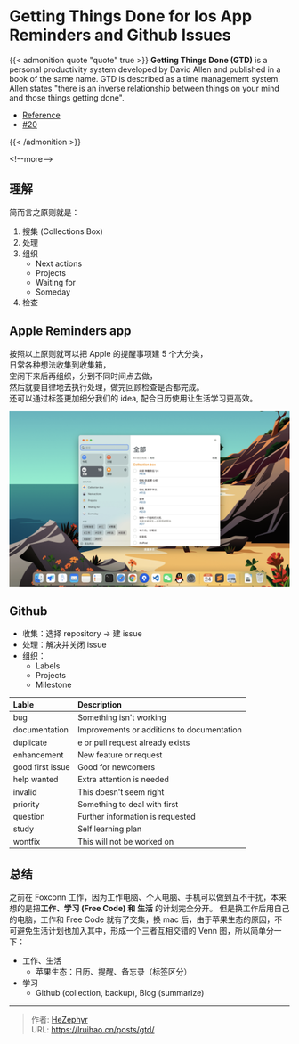 # Getting Things Done for Ios App Reminders and Github Issues


{{&lt; admonition quote &#34;quote&#34; true &gt;}}
**Getting Things Done (GTD)** is a personal productivity system developed by David Allen and published in a book of the same name. GTD is described as a time management system. Allen states &#34;there is an inverse relationship between things on your mind and those things getting done&#34;.

- [Reference](https://en.wikipedia.org/wiki/Getting_Things_Done)
- [#20](https://github.com/Lruihao/hugo-blog/issues/20)

{{&lt; /admonition &gt;}}

&lt;!--more--&gt;

## 理解

简而言之原则就是：

1. 搜集 (Collections Box)
2. 处理
3. 组织
   - Next actions
   - Projects
   - Waiting for
   - Someday
4. 检查

## Apple Reminders app

按照以上原则就可以把 Apple 的提醒事项建 5 个大分类，  
日常各种想法收集到收集箱，  
空闲下来后再组织，分到不同时间点去做，  
然后就要自律地去执行处理，做完回顾检查是否都完成。  
还可以通过标签更加细分我们的 idea, 配合日历使用让生活学习更高效。

![](images/reminders.png)

## Github

- 收集：选择 repository -&gt; 建 issue
- 处理：解决并关闭 issue
- 组织：
  - Labels
  - Projects
  - Milestone

| Lable            | Description                                |
| :--------------- | :----------------------------------------- |
| bug              | Something isn&#39;t working                    |
| documentation    | Improvements or additions to documentation |
| duplicate        | e or pull request already exists           |
| enhancement      | New feature or request                     |
| good first issue | Good for newcomers                         |
| help wanted      | Extra attention is needed                  |
| invalid          | This doesn&#39;t seem right                    |
| priority         | Something to deal with first               |
| question         | Further information is requested           |
| study            | Self learning plan                         |
| wontfix          | This will not be worked on                 |

## 总结

之前在 Foxconn 工作，因为工作电脑、个人电脑、手机可以做到互不干扰，本来想的是把**工作、学习 (Free Code) 和 生活** 的计划完全分开。
但是换工作后用自己的电脑，工作和 Free Code 就有了交集，换 mac 后，由于苹果生态的原因，不可避免生活计划也加入其中，形成一个三者互相交错的 Venn 图，所以简单分一下：

- 工作、生活
  - 苹果生态：日历、提醒、备忘录（标签区分）
- 学习
  - Github (collection, backup), Blog (summarize)


---

> 作者: [HeZephyr](https://github.com/HeZephyr)  
> URL: https://lruihao.cn/posts/gtd/  

